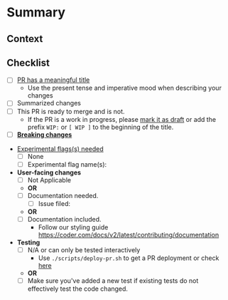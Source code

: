 <!-- Anything that looks like this is a comment and can't be seen after the Pull Request is created. -->

# Summary

<!-- Summarize your PR between here and the checklist. -->

## Context

<!-- Provide a little reasoning as to why this Pull Request helps and why you have opened it. -->

## Checklist

- [ ] [PR has a meaningful title](https://coder.com/docs/v2/latest/CONTRIBUTING#commit-messages)
    - Use the present tense and imperative mood when describing your changes
- [ ] Summarized changes
- [ ] This PR is ready to merge and is not.
    - If the PR is a work in progress, please [mark it as draft](https://docs.github.com/en/pull-requests/collaborating-with-pull-requests/proposing-changes-to-your-work-with-pull-requests/changing-the-stage-of-a-pull-request#converting-a-pull-request-to-a-draft) or add the prefix `WIP:` or `[ WIP ]` to the beginning of the title.
- [ ] **[Breaking changes](https://coder.com/docs/v2/latest/CONTRIBUTING#breaking-changes)**
- [Experimental flags(s) needed](https://coder.com/docs/v2/latest/cli/server#--experiments)
    - [ ] None   
    - [ ] Experimental flag name(s): <!-- Experimental feature name(s) here -->
- **User-facing changes**
    - [ ] Not Applicable
    - **OR**
    - [ ] Documentation needed.
        - [ ] Issue filed: <!-- Number/link of that issue here -->
    - **OR**
    - [ ] Documentation included.
        - Follow our styling guide https://coder.com/docs/v2/latest/contributing/documentation
- **Testing**
    - [ ] N/A or can only be tested interactively
        - Use `./scripts/deploy-pr.sh` to get a PR deployment or check [here](https://coder.com/docs/v2/latest/CONTRIBUTING#deploying-a-pr)
    - **OR**
    - [ ] Make sure you've added a new test if existing tests do not effectively test the code changed.
